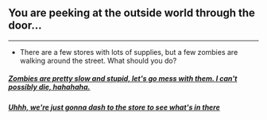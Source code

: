 ## You are peeking at the outside world through the door...

---

* There are a few stores with lots of supplies, but a few zombies are walking around the street. What should you do?

##### [Zombies are pretty slow and stupid, let's go mess with them. I can't possibly die, hahahaha.](die.md)
##### [Uhhh, we're just gonna dash to the store to see what's in there ](run.md)